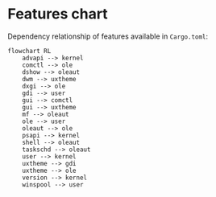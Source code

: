 # Features chart

Dependency relationship of features available in `Cargo.toml`:

```mermaid
flowchart RL
    advapi --> kernel
    comctl --> ole
    dshow --> oleaut
    dwm --> uxtheme
    dxgi --> ole
    gdi --> user
    gui --> comctl
    gui --> uxtheme
    mf --> oleaut
    ole --> user
    oleaut --> ole
    psapi --> kernel
    shell --> oleaut
    taskschd --> oleaut
    user --> kernel
    uxtheme --> gdi
    uxtheme --> ole
    version --> kernel
    winspool --> user
```
